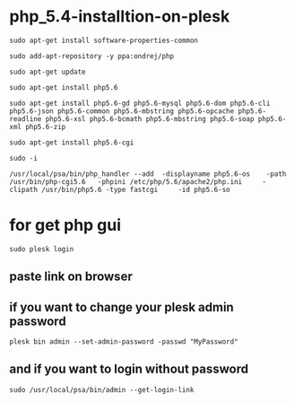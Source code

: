 # php_5.4-installtion-on-plesk
```
sudo apt-get install software-properties-common
```
```
sudo add-apt-repository -y ppa:ondrej/php
```
```
sudo apt-get update
```
```
sudo apt-get install php5.6
```
```
sudo apt-get install php5.6-gd php5.6-mysql php5.6-dom php5.6-cli php5.6-json php5.6-common php5.6-mbstring php5.6-opcache php5.6-readline php5.6-xsl php5.6-bcmath php5.6-mbstring php5.6-soap php5.6-xml php5.6-zip
```
```
sudo apt-get install php5.6-cgi
```
```
sudo -i
```
```
/usr/local/psa/bin/php_handler --add  -displayname php5.6-os    -path /usr/bin/php-cgi5.6   -phpini /etc/php/5.6/apache2/php.ini     -clipath /usr/bin/php5.6 -type fastcgi     -id php5.6-so
```

# for get php gui 
```
sudo plesk login
```
## paste link on browser

## if you want to change your plesk admin password 
```
plesk bin admin --set-admin-password -passwd "MyPassword"
```
## and if you want to login without password 
```
sudo /usr/local/psa/bin/admin --get-login-link
```
